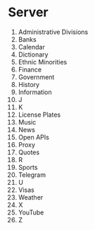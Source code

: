 # Server

1. Administrative Divisions
2. Banks
3. Calendar
4. Dictionary
5. Ethnic Minorities
6. Finance
7. Government
8. History
9. Information
10. J
11. K
12. License Plates
13. Music
14. News
15. Open APIs
16. Proxy
17. Quotes
18. R
19. Sports
20. Telegram
21. U
22. Visas
23. Weather
24. X
25. YouTube
26. Z
